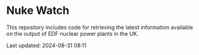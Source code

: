 # Nuke Watch

This repository includes code for retrieving the latest information available on the output of EDF nuclear power plants in the UK.

Last updated: 2024-08-31 08:11